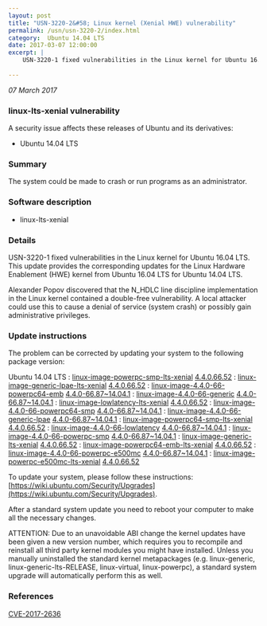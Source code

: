 ```yaml
---
layout: post
title: "USN-3220-2&#58; Linux kernel (Xenial HWE) vulnerability"
permalink: /usn/usn-3220-2/index.html
category:  Ubuntu 14.04 LTS
date: 2017-03-07 12:00:00
excerpt: |
    USN-3220-1 fixed vulnerabilities in the Linux kernel for Ubuntu 16.04 LTS. This update provides the corresponding updates for the Linux Hardware Enablement (HWE) kernel from Ubuntu 16.04 LTS for Ubuntu 14.04 LTS.
    
--- 
```

 
 

*07 March 2017*

### linux-lts-xenial vulnerability

A security issue affects these releases of Ubuntu and its derivatives:

* Ubuntu 14.04 LTS

### Summary

The system could be made to crash or run programs as an administrator. 

### Software description

* linux-lts-xenial 

### Details

USN-3220-1 fixed vulnerabilities in the Linux kernel for Ubuntu 16.04 LTS. This update provides the corresponding updates for the Linux Hardware Enablement (HWE) kernel from Ubuntu 16.04 LTS for Ubuntu 14.04 LTS.

Alexander Popov discovered that the N_HDLC line discipline implementation in the Linux kernel contained a double-free vulnerability. A local attacker could use this to cause a denial of service (system crash) or possibly gain administrative privileges. 

### Update instructions

The problem can be corrected by updating your system to the following package version:

Ubuntu 14.04 LTS
 : [linux-image-powerpc-smp-lts-xenial](https://launchpad.net/ubuntu/+source/linux-lts-xenial) <span> [4.4.0.66.52](https://launchpad.net/ubuntu/+source/linux-lts-xenial/4.4.0-66.87~14.04.1) </span> 
 : [linux-image-generic-lpae-lts-xenial](https://launchpad.net/ubuntu/+source/linux-lts-xenial) <span> [4.4.0.66.52](https://launchpad.net/ubuntu/+source/linux-lts-xenial/4.4.0-66.87~14.04.1) </span> 
 : [linux-image-4.4.0-66-powerpc64-emb](https://launchpad.net/ubuntu/+source/linux-lts-xenial) <span> [4.4.0-66.87~14.04.1](https://launchpad.net/ubuntu/+source/linux-lts-xenial/4.4.0-66.87~14.04.1) </span> 
 : [linux-image-4.4.0-66-generic](https://launchpad.net/ubuntu/+source/linux-lts-xenial) <span> [4.4.0-66.87~14.04.1](https://launchpad.net/ubuntu/+source/linux-lts-xenial/4.4.0-66.87~14.04.1) </span> 
 : [linux-image-lowlatency-lts-xenial](https://launchpad.net/ubuntu/+source/linux-lts-xenial) <span> [4.4.0.66.52](https://launchpad.net/ubuntu/+source/linux-lts-xenial/4.4.0-66.87~14.04.1) </span> 
 : [linux-image-4.4.0-66-powerpc64-smp](https://launchpad.net/ubuntu/+source/linux-lts-xenial) <span> [4.4.0-66.87~14.04.1](https://launchpad.net/ubuntu/+source/linux-lts-xenial/4.4.0-66.87~14.04.1) </span> 
 : [linux-image-4.4.0-66-generic-lpae](https://launchpad.net/ubuntu/+source/linux-lts-xenial) <span> [4.4.0-66.87~14.04.1](https://launchpad.net/ubuntu/+source/linux-lts-xenial/4.4.0-66.87~14.04.1) </span> 
 : [linux-image-powerpc64-smp-lts-xenial](https://launchpad.net/ubuntu/+source/linux-lts-xenial) <span> [4.4.0.66.52](https://launchpad.net/ubuntu/+source/linux-lts-xenial/4.4.0-66.87~14.04.1) </span> 
 : [linux-image-4.4.0-66-lowlatency](https://launchpad.net/ubuntu/+source/linux-lts-xenial) <span> [4.4.0-66.87~14.04.1](https://launchpad.net/ubuntu/+source/linux-lts-xenial/4.4.0-66.87~14.04.1) </span> 
 : [linux-image-4.4.0-66-powerpc-smp](https://launchpad.net/ubuntu/+source/linux-lts-xenial) <span> [4.4.0-66.87~14.04.1](https://launchpad.net/ubuntu/+source/linux-lts-xenial/4.4.0-66.87~14.04.1) </span> 
 : [linux-image-generic-lts-xenial](https://launchpad.net/ubuntu/+source/linux-lts-xenial) <span> [4.4.0.66.52](https://launchpad.net/ubuntu/+source/linux-lts-xenial/4.4.0-66.87~14.04.1) </span> 
 : [linux-image-powerpc64-emb-lts-xenial](https://launchpad.net/ubuntu/+source/linux-lts-xenial) <span> [4.4.0.66.52](https://launchpad.net/ubuntu/+source/linux-lts-xenial/4.4.0-66.87~14.04.1) </span> 
 : [linux-image-4.4.0-66-powerpc-e500mc](https://launchpad.net/ubuntu/+source/linux-lts-xenial) <span> [4.4.0-66.87~14.04.1](https://launchpad.net/ubuntu/+source/linux-lts-xenial/4.4.0-66.87~14.04.1) </span> 
 : [linux-image-powerpc-e500mc-lts-xenial](https://launchpad.net/ubuntu/+source/linux-lts-xenial) <span> [4.4.0.66.52](https://launchpad.net/ubuntu/+source/linux-lts-xenial/4.4.0-66.87~14.04.1) </span> 

To update your system, please follow these instructions: [https://wiki.ubuntu.com/Security/Upgrades](https://wiki.ubuntu.com/Security/Upgrades).

After a standard system update you need to reboot your computer to make all the necessary changes.

ATTENTION: Due to an unavoidable ABI change the kernel updates have been given a new version number, which requires you to recompile and reinstall all third party kernel modules you might have installed. Unless you manually uninstalled the standard kernel metapackages (e.g. linux-generic, linux-generic-lts-RELEASE, linux-virtual, linux-powerpc), a standard system upgrade will automatically perform this as well. 

### References

 
 [CVE-2017-2636](http://people.ubuntu.com/~ubuntu-security/cve/CVE-2017-2636)
 

